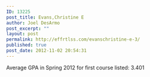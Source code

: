 ```yaml
---
ID: 13225
post_title: Evans,Christine E
author: Joel DesArmo
post_excerpt: ""
layout: post
permalink: http://effrtlss.com/evanschristine-e-3/
published: true
post_date: 2012-11-02 20:54:31
---
```

<p>Average GPA in Spring 2012 for first course listed: 3.401</p>